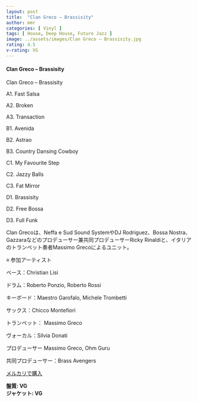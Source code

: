 ```yaml
---
layout: post
title:  "Clan Greco – Brassisity"
author: mmr
categories: [ Vinyl ]
tags: [ House, Deep House, Future Jazz ]
image: ../assets/images/Clan Greco – Brassisity.jpg
rating: 4.5
v-rating: VG
---
```


#### Clan Greco – Brassisity


Clan Greco – Brassisity

A1. Fast Salsa

A2. Broken

A3. Transaction

B1. Avenida

B2. Astrao

B3. Country Dansing Cowboy

C1. My Favourite Step

C2. Jazzy Balls

C3. Fat Mirror

D1. Brassisity

D2. Free Bossa

D3. Full Funk

Clan Grecoは、Neffa e Sud Sound SystemやDJ Rodriguez、Bossa Nostra、Gazzaraなどのプロデューサー兼共同プロデューサーRicky Rinaldiと、イタリアのトランペット奏者Massimo Grecoによるユニット。

≡ 参加アーティスト

ベース：Christian Lisi

ドラム：Roberto Ponzio, Roberto Rossi

キーボード：Maestro Garofalo, Michele Trombetti

サックス：Chicco Montefiori

トランペット： Massimo Greco

ヴォーカル：Silvia Donati

プロデューサー Massimo Greco, Ohm Guru

共同プロデューサー：Brass Avengers 


[メルカリで購入](https://jp.mercari.com/item/m65234589421?afid=6142608987)


<div class="mt-4 mb-4 d-flex align-items-center">
<strong class="mr-1">盤質: VG</strong>
</div>
<div class="mt-4 mb-4 d-flex align-items-center">
<strong class="mr-1">ジャケット: VG</strong>
</div>